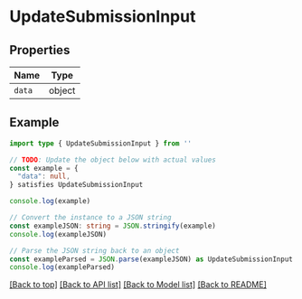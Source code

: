 
# UpdateSubmissionInput


## Properties

Name | Type
------------ | -------------
`data` | object

## Example

```typescript
import type { UpdateSubmissionInput } from ''

// TODO: Update the object below with actual values
const example = {
  "data": null,
} satisfies UpdateSubmissionInput

console.log(example)

// Convert the instance to a JSON string
const exampleJSON: string = JSON.stringify(example)
console.log(exampleJSON)

// Parse the JSON string back to an object
const exampleParsed = JSON.parse(exampleJSON) as UpdateSubmissionInput
console.log(exampleParsed)
```

[[Back to top]](#) [[Back to API list]](../README.md#api-endpoints) [[Back to Model list]](../README.md#models) [[Back to README]](../README.md)


